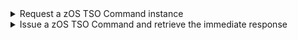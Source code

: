 <details><summary>Request a zOS TSO Command instance</summary>

The following snippet shows the code that is required to request a zOS TSO Command instance in a Galasa test:

```
@ZosImage(imageTag="A")
public IZosImage zosImageA;

@ZosTSO(imageTag="A")
public IZosTSO tso;
```

The code creates a zOS TSO Command instance associated with the zOS Image allocated in the *zosImageA* field.
</details>

<details><summary>Issue a zOS TSO Command and retrieve the immediate response</summary>

Issue the zOS TSO `TIME` Command and retrieve the response:

```
String tsoCommandString = "TIME";
IZosTSOCommand tsoCommand = tso.issueCommand(tsoCommandString);
String tsoResponse = tsoCommand.getResponse();
```

The String `response`  contains the value of the TSO TIME command, e.g. 

```
IKJ56650I TIME-04:17:14 PM. CPU-00:00:00 SERVICE-290 SESSION-00:00:00 APRIL 15,2020
```
</details>